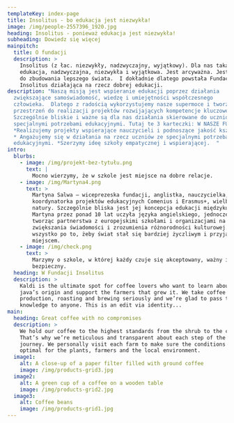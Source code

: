```yaml
---
templateKey: index-page
title: Insolitus - bo edukacja jest niezwykła!
image: /img/people-2557396_1920.jpg
heading: Insolitus - ponieważ edukacja jest niezwykła!
subheading: Dowiedz się więcej
mainpitch:
  title: O fundacji
  description: >
    Insolitus (z łac. niezwykły, nadzwyczajny, wyjątkowy). Dla nas taka jest
    edukacja, nadzwyczajna, niezwykła i wyjątkowa. Jest arcyważna. Jest kluczem
    do zbudowania lepszego świata.  I dokładnie dlatego powstała Fundacja
    Insolitus działająca na rzecz dobrej edukacji. 
description: "Naszą misją jest wspieranie edukacji poprzez działania
  zwiększające samoświadomość, wiedzę i umiejętności współczesnego
  człowieka.  Dlatego z radością wykorzystujemy nasze supermoce i tworzymy
  przestrzeń do realizacji projektów rozwijających kompetencje kluczowe.
  Szczególnie bliskie i ważne są dla nas działania skierowane do uczniów ze
  specjalnymi potrzebami edukacyjnymi. Tutaj te 3 karteczki: W NASZE FUNDACJI:
  *Realizujemy projekty wspierające nauczycieli i podnoszące jakość kształcenia.
  * Angażujemy się w działania na rzecz uczniów ze specjalnymi potrzebami
  edukacyjnymi. *Szerzymy ideę szkoły empatycznej i wspierającej.  "
intro:
  blurbs:
    - image: /img/projekt-bez-tytułu.png
      text: |
        Mocno wierzymy, że w szkole jest miejsce na dobre relacje.
    - image: /img/Martyna4.png
      text: >
        Martyna Salwa – wiceprezeska fundacji, anglistka, nauczycielka,
        koordynatorka projektów edukacyjnych Comenius i Erasmus+, wielbicielka
        natury. Szczególnie bliska jest jej koncepcja edukacji międzykulturowej.
        Martyna przez ponad 10 lat uczyła języka angielskiego, jednocześnie
        tworząc partnerstwa z europejskimi szkołami i organizacjami na rzecz
        zwiększania świadomości i zrozumienia różnorodności kulturowej. A to
        wszystko po to, żeby świat stał się bardziej życzliwym i przyjaznym
        miejscem.
    - image: /img/check.png
      text: >
        Marzymy o szkole, w której każdy czuje się akceptowany, ważny i
        bezpieczny. 
  heading: W Fundacji Insolitus
  description: >
    Kaldi is the ultimate spot for coffee lovers who want to learn about their
    java’s origin and support the farmers that grew it. We take coffee
    production, roasting and brewing seriously and we’re glad to pass that
    knowledge to anyone. This is an edit via identity...
main:
  heading: Great coffee with no compromises
  description: >
    We hold our coffee to the highest standards from the shrub to the cup.
    That’s why we’re meticulous and transparent about each step of the coffee’s
    journey. We personally visit each farm to make sure the conditions are
    optimal for the plants, farmers and the local environment.
  image1:
    alt: A close-up of a paper filter filled with ground coffee
    image: /img/products-grid3.jpg
  image2:
    alt: A green cup of a coffee on a wooden table
    image: /img/products-grid2.jpg
  image3:
    alt: Coffee beans
    image: /img/products-grid1.jpg
---
```


